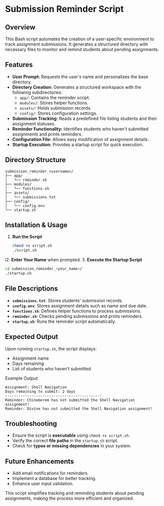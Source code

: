 # Submission Reminder Script

## Overview
This Bash script automates the creation of a user-specific environment to track assignment submissions. It generates a structured directory with necessary files to monitor and remind students about pending assignments.

## Features
- **User Prompt:** Requests the user's name and personalizes the base directory.
- **Directory Creation:** Generates a structured workspace with the following subdirectories:
  - `app/`: Contains the reminder script.
  - `modules/`: Stores helper functions.
  - `assets/`: Holds submission records.
  - `config/`: Stores configuration settings.
- **Submission Tracking:** Reads a predefined file listing students and their assignment statuses.
- **Reminder Functionality:** Identifies students who haven't submitted assignments and prints reminders.
- **Configuration File:** Allows easy modification of assignment details.
- **Startup Execution:** Provides a startup script for quick execution.

## Directory Structure
```
submission_reminder_<username>/
├── app/
│   └── reminder.sh
├── modules/
│   └── functions.sh
├── assets/
│   └── submissions.txt
├── config/
│   └── config.env
└── startup.sh
```

## Installation & Usage
1. **Run the Script**
   ```bash
   chmod +x script.sh
   ./script.sh
   ```
i2. **Enter Your Name** when prompted.
3. **Execute the Startup Script**
   ```bash
   cd submission_reminder_<your_name>/
   ./startup.sh
   ```

## File Descriptions
- **`submissions.txt`**: Stores students' submission records.
- **`config.env`**: Stores assignment details such as name and due date.
- **`functions.sh`**: Defines helper functions to process submissions.
- **`reminder.sh`**: Checks pending submissions and prints reminders.
- **`startup.sh`**: Runs the reminder script automatically.

## Expected Output
Upon running `startup.sh`, the script displays:
- Assignment name
- Days remaining
- List of students who haven’t submitted

Example Output:
```
Assignment: Shell Navigation
Days remaining to submit: 2 days
--------------------------------------------
Reminder: Chinemerem has not submitted the Shell Navigation assignment!
Reminder: Divine has not submitted the Shell Navigation assignment!
```

## Troubleshooting
- Ensure the script is **executable** using `chmod +x script.sh`.
- Verify the correct **file paths** in the `startup.sh` script.
- Check for **typos or missing dependencies** in your system.

## Future Enhancements
- Add email notifications for reminders.
- Implement a database for better tracking.
- Enhance user input validation.

This script simplifies tracking and reminding students about pending assignments, making the process more efficient and organized.


